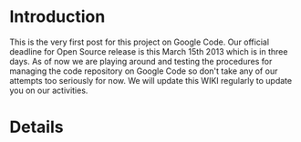 # Introduction #

This is the very first post for this project on Google Code. Our official deadline for Open Source release is this March 15th 2013 which is in three days. As of now we are playing around and testing the procedures for managing the code repository on Google Code so don't take any of our attempts too seriously for now. We will update this WIKI regularly to update you on our activities.


# Details #
